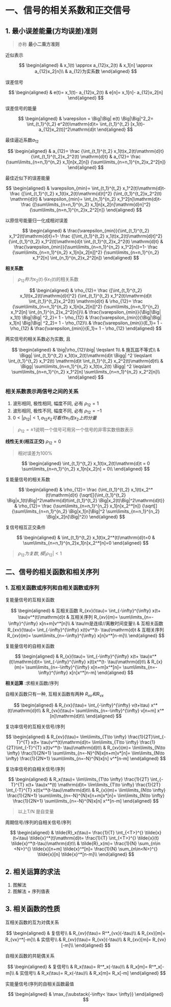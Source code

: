 # 一、信号的相关系数和正交信号

## 1. 最小误差能量(方均误差)准则

> 亦称 <b>最小二乘方准则</b>

近似表示

$$
\begin{aligned}
	& x_1(t) \approx a_{12}x_2(t)
	& x_1[n] \approx a_{12}x_2[n]\\
	& a_{12}为实系数
\end{aligned}
$$

误差信号

$$
\begin{aligned}
	& e(t)= x_1(t)- a_{12}x_2(t)
	& e[n]= x_1[n]- a_{12}x_2[n]
\end{aligned}
$$

误差信号的能量

$$
\begin{aligned}
	& \varepsilon = \Big|\Big| e(t) \Big|\Big|^2_2= \int_{t_1}^{t_2} e^2(t)\mathrm{d}t= \int_{t_1}^{t_2} [x_1(t)-a_{12}x_2(t)]^2\mathrm{d}t
\end{aligned}
$$

最佳逼近系数$a_{12}$

$$
\begin{aligned}
	& a_{12}= \frac
	{\int_{t_1}^{t_2} x_1(t)x_2(t)\mathrm{d}t}
	{\int_{t_1}^{t_2}x_2^2(t) \mathrm{d}t}
	& a_{12}= \frac
	{\sum\limits_{n=n_1}^{n_2} x_1[n]x_2[n]}
	{\sum\limits_{n=n_1}^{n_2}x_2^2[n]}
\end{aligned}
$$

最佳近似下的误差能量

$$
\begin{aligned}
	& \varepsilon_{min}= \int_{t_1}^{t_2} x_1^2(t)\mathrm{d}t- \frac
	{[\int_{t_1}^{t_2} x_1(t)x_2(t)\mathrm{d}t]^2}
	{\int_{t_1}^{t_2}x_2^2(t) \mathrm{d}t}
	& \varepsilon_{min}= \int_{n_1}^{n_2} x_1^2[n]\mathrm{d}t- \frac
	{[\sum\limits_{n=n_1}^{n_2} x_1[n]x_2[n]\mathrm{d}n]^2}
	{\sum\limits_{n=n_1}^{n_2}x_2^2[n]}
\end{aligned}
$$

以原信号能量归一化成相对误差

$$
\begin{aligned}
	& \frac{\varepsilon_{min}}{\int_{t_1}^{t_2} x_1^2(t)\mathrm{d}t}=1- \frac
	{[\int_{t_1}^{t_2} x_1(t)x_2(t)\mathrm{d}t]^2}
	{\int_{t_1}^{t_2} x_1^2(t)\mathrm{d}t \int_{t_1}^{t_2}x_2^2(t) \mathrm{d}t}
	& \frac{\varepsilon_{min}}{\sum\limits_{n=n_1}^{n_2} x_1^2[n]}=1- \frac
	{\sum\limits_{n=n_1}^{n_2} x_1[n]x_2[n]]^2}
	{\sum\limits_{n=n_1}^{n_2} x_1^2[n] \int_{n_1}^{n_2}x_2^2[n]}
\end{aligned}
$$

<b>相关系数</b>

> $\rho_{12} 称为x_2(t)与x_1(t)$的相关系数 <BR>

$$
\begin{aligned}
	& \rho_{12}= \frac
	{[\int_{t_1}^{t_2} x_1(t)x_2(t)\mathrm{d}t]^2}
	{\int_{t_1}^{t_2} x_1^2(t)\mathrm{d}t \int_{t_1}^{t_2}x_2^2(t) \mathrm{d}t}
	& \rho_{12}= \frac
	{\sum\limits_{n=n_1}^{n_2} x_1[n]x_2[n]]^2}
	{\sum\limits_{n=n_1}^{n_2} x_1^2[n] \int_{n_1}^{n_2}x_2^2[n]}\\
	& \frac{\varepsilon_{min}}{\Big|\Big| x_1(t) \Big|\Big| ^2_2}= 1 - \rho_{12}
	& \frac{\varepsilon_{min}}{\Big|\Big| x_1[n] \Big|\Big| ^2_2}= 1 - \rho_{12}\\
	& \frac{\varepsilon_{min}}{E_1}= 1 - \rho_{12}
	& \frac{\varepsilon_{min}}{E_1}= 1 - \rho_{12}
\end{aligned}
$$

两实信号的相关系数必为实数, 且

$$
\begin{aligned}
	& \big|\rho_{12}\big| \leqslant 1\\
	& 施瓦兹不等式\\
	& \Bigg| \int_{t_1}^{t_2} x_1(t)x_2(t)\mathrm{d}t \Bigg| ^2 \leqslant \int_{t_1}^{t_2} x_1^2(t) \mathrm{d}t \int_{t_1}^{t_2} x_2^2(t)\mathrm{d}t\\
	& \Bigg| \sum\limits_{n=n_1}^{n_2} x_1(t)x_2(t) \Bigg| ^2 \leqslant \sum\limits_{n=n_1}^{n_2} x_1^2[n] \sum\limits_{n=n_1}^{n_2} x_2^2[n]\\
\end{aligned}
$$

### 相关系数表示两信号之间的关系

1. 波形相同, 极性相同, 幅度不同, 必有 $\rho_{12}=1$
2. 波形相同, 极性不同, 幅度不同, 必有 $\rho_{12}=-1$
3. $0< \big| \rho_{12}\big|< 1, a_{12}x_2可看作x_1在x_2上的分量$

> $\rho_{12}= \pm 1$说明一个信号可用另一个信号的非零实数倍数表示

<b>线性无关(相互正交)</b> $\rho_{12}=0$

> 相对误差为100%

$$
\begin{aligned}
	\int_{t_1}^{t_2} x_1(t)x_2(t)\mathrm{d}t = 0
	\sum\limits_{n=n_1}^{n_2} x_1[n]x_2[n] = 0\\
\end{aligned}
$$

复能量信号的相关系数

$$
\begin{aligned}
	& \rho_{12}= \frac
	{\int_{t_1}^{t_2} x_1(t)x_2^*(t)\mathrm{d}t}
	{\sqrt[]{\int_{t_1}^{t_2} \Big|x_1(t)\Big|^2\mathrm{d}t\int_{t_1}^{t_2} \Big|x_2(t)\Big|^2\mathrm{d}t}}
	& \rho_{12}= \frac
	{\sum\limits_{n=n_1}^{n_2} x_1[n]x_2^*[n]}
	{\sqrt[]{\sum\limits_{n=n_1}^{n_2} \Big|x_1[n]\Big|^2 \sum\limits_{n=n_1}^{n_2} \Big|x_2[n]\Big|^2}}
\end{aligned}
$$

复信号相互正交条件

$$
\begin{aligned}
	& \int_{t_1}^{t_2} x_1(t)x_2^*(t)\mathrm{d}t=0
	& \sum\limits_{n=n_1}^{n_2}x_1[n]x_2^*[n]=0
\end{aligned}
$$

> $\rho_{12}为复数, 模|\rho_{12}|<1$

## 二、信号的相关函数和相关序列

### 1. 互相关函数或序列和自相关函数或序列

复能量信号的互相关函数

$$
\begin{aligned}
	& 互相关函数 R_{xv}(\tau)= \int_{-\infty}^{\infty} x(t+ \tau)v^*(t)\mathrm{d}t
	& 互相关序列 R_{xv}(m)= \sum\limits_{n=-\infty}^{\infty} x[n+m]v^*[n]\\
	& \tau/m是连续//离散时间变量\\
	& 互相关函数 R_{xv}(\tau)= \int_{-\infty}^{\infty} x(t)v^*(t- \tau)\mathrm{d}t
	& 互相关序列 R_{xv}(m)= \sum\limits_{n=-\infty}^{\infty} x[n]v^*[n-m]\\
\end{aligned}
$$

复能量信号的自相关函数

$$
\begin{aligned}
	& R_{x}(\tau)= \int_{-\infty}^{\infty} x(t+ \tau)x^*(t)\mathrm{d}t= \int_{-\infty}^{\infty} x(t)x^*(t- \tau)\mathrm{d}t\\
	& R_{x}(m)= \sum\limits_{n=-\infty}^{\infty} x[n+m]x^*[n]= \sum\limits_{n=-\infty}^{\infty} x[n]x^*[n-m]
\end{aligned}
$$

<b>相关运算</b> :求相关函数/序列

自相关函数只有一种, 互相关函数有两种 $R_{xv}和R_{vx}$

$$
\begin{aligned}
	& R_{vx}(\tau)= \int_{-\infty}^{\infty} v(t+\tau) x^*(t)\mathrm{d}t\\
	& R_{vx}(\tau)= \sum\limits_{n=-\infty}^{\infty} v[n+m] x^*[n]\mathrm{d}t\\
\end{aligned}
$$

复功率信号的互相关信号/序列

$$
\begin{aligned}
	& R_{xv}(\tau)= \lim\limits_{T\to \infty} \frac{1}{2T}\int_{-T}^{T} x(t+ \tau)v^*(t)\mathrm{d}t= \lim\limits_{T\to \infty} \frac{1}{2T}\int_{-T}^{T} x(t)v^*(t- \tau)\mathrm{d}t\\
	& R_{xv}(m)= \lim\limits_{N\to \infty} \frac{1}{2N+1} \sum\limits_{n=-N}^{N}x[n+m]v*[n]= \lim\limits_{N\to \infty} \frac{1}{2N+1} \sum\limits_{n=-N}^{N}x[n] v^*[n-m]
\end{aligned}
$$

复功率信号的自相关信号/序列

$$
\begin{aligned}
	& R_x(\tau)= \lim\limits_{T\to \infty} \frac{1}{2T} \int_{-T}^{T} x(t+ \tau)x^*(t) \mathrm{d}t= \lim\limits_{T\to \infty} \frac{1}{2T} \int_{-T}^{T} x(t)x^*(t-\tau)\mathrm{d}t\\
	& R_{x}(m)= \lim\limits_{N\to \infty} \frac{1}{2N+1} \sum\limits_{n=-N}^{N}x[n+m]x*[n]= \lim\limits_{N\to \infty} \frac{1}{2N+1} \sum\limits_{n=-N}^{N}x[n] x^*[n-m]
\end{aligned}
$$

> 以上T/N 是自变量

周期信号/序列的自相关信号/序列

$$
\begin{aligned}
	& \tilde{R}_x(\tau)= \frac{1}{T} \int_{<T>}^{} \tilde{x}(t+\tau) \tilde{x}^*(t)\mathrm{d}t= \frac{1}{T} \int_{<T>}^{} \tilde{x}(t) \tilde{x}^*(t-\tau)\mathrm{d}t\\
	& \tilde{R}_x(m)= \frac{1}{N} \sum_{n\in <N>}^{} \tilde{x}[n+m] \tilde{x}^*[n]= \frac{1}{N} \sum_{n\in<N>}^{} \tilde{x}[n] \tilde{x}^*[n-m]\\
\end{aligned}
$$

## 2. 相关运算的求法

1. 图解法
2. 图解法 + 序列值表

## 3. 相关函数的性质

互相关函数的互为对偶关系

$$
\begin{aligned}
	& 复信号\\
	& R_{xv}(\tau)= R^*_{vx}(-\tau)\\
	& R_{xv}[m]= R_{vx}^*[-m]\\
	& 实信号\\
	& R_{xv}(\tau)= R_{vx}(-\tau)\\
	& R_{xv}[m]= R_{vx}[-m]\\
\end{aligned}
$$

自相关函数的共轭偶关系

$$
\begin{aligned}
	& 复信号\\
	& R_x(\tau)= R^*_x(-\tau)\\
	& R_x[m]= R^*_x[-m]\\
	& 实信号\\
	& R_x(\tau)= R_x(-\tau)\\
	& R_x[m]= R_x[-m]
\end{aligned}
$$

实能量信号/序列的自相关函数最值

$$
\begin{aligned}
	& \max_{\substack{-\infty< \tau< \infty}}
\end{aligned}
$$
